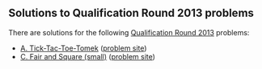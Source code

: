 ## Solutions to Qualification Round 2013 problems

There are solutions for the following [Qualification Round 2013](https://code.google.com/codejam/contest/2270488/dashboard/) problems:

* [A. Tick-Tac-Toe-Tomek](tic-tac-toe-tomek.dylan)
  ([problem site](https://code.google.com/codejam/contest/2270488/dashboard#s=p0))
* [C. Fair and Square (small)](fair-and-square.lisp)
  ([problem site](https://code.google.com/codejam/contest/2270488/dashboard#s=p2))
